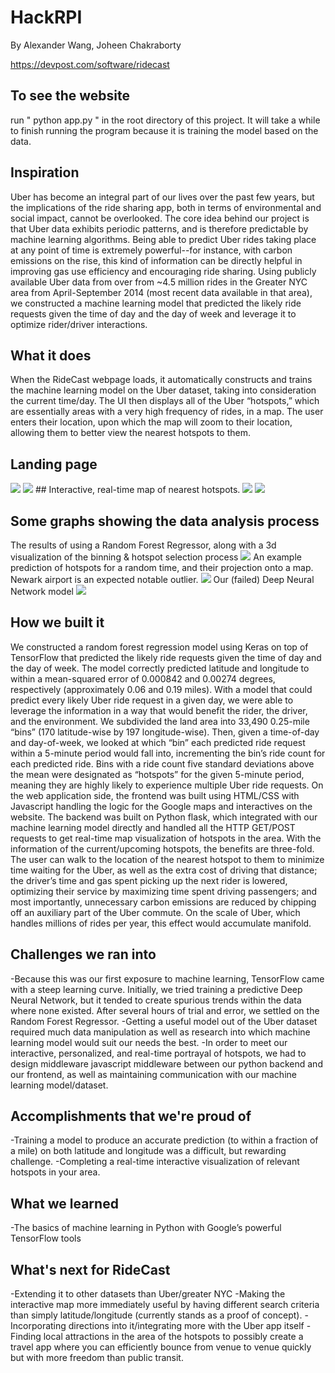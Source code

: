 # HackRPI
By Alexander Wang, Joheen Chakraborty

https://devpost.com/software/ridecast

## To see the website
run " python app.py " in the root directory of this project. It will take a while to finish running the program because it is training the model based on the data.

## Inspiration
Uber has become an integral part of our lives over the past few years, but the implications of the ride sharing app, both in terms of environmental and social impact, cannot be overlooked. The core idea behind our project is that Uber data exhibits periodic patterns, and is therefore predictable by machine learning algorithms. Being able to predict Uber rides taking place at any point of time is extremely powerful--for instance, with carbon emissions on the rise, this kind of information can be directly helpful in improving gas use efficiency and encouraging ride sharing. Using publicly available Uber data from over from ~4.5 million rides in the Greater NYC area from April-September 2014 (most recent data available in that area), we constructed a machine learning model that predicted the likely ride requests given the time of day and the day of week and leverage it to optimize rider/driver interactions.


## What it does
When the RideCast webpage loads, it automatically constructs and trains the machine learning model on the Uber dataset, taking into consideration the current time/day. The UI then displays all of the Uber “hotspots,” which are essentially areas with a very high frequency of rides, in a map. The user enters their location, upon which the map will zoom to their location, allowing them to better view the nearest hotspots to them.

## Landing page
<img src="./img/pic0.png" />
<img src="./img/pic1.png"/>
## Interactive, real-time map of nearest hotspots.
<img src="./img/pic2.png"/>
<img src="./img/pic3.png"/>

## Some graphs showing the data analysis process
The results of using a Random Forest Regressor, along with a 3d visualization of the binning & hotspot selection process
<img src="./graphs1.png"/>
An example prediction of hotspots for a random time, and their projection onto a map. Newark airport is an expected notable outlier.
<img src="./graphs2.png"/>
Our (failed) Deep Neural Network model
<img src="./graphs3.png"/>

## How we built it
We constructed a random forest regression model using Keras on top of TensorFlow that predicted the likely ride requests given the time of day and the day of week. The model correctly predicted latitude and longitude to within a mean-squared error of 0.000842 and 0.00274 degrees, respectively (approximately 0.06 and 0.19 miles).
With a model that could predict every likely Uber ride request in a given day, we were able to leverage the information in a way that would benefit the rider, the driver, and the environment. We subdivided the land area into 33,490 0.25-mile “bins” (170 latitude-wise by 197 longitude-wise). Then, given a time-of-day and day-of-week, we looked at which “bin” each predicted ride request within a 5-minute period would fall into, incrementing the bin’s ride count for each predicted ride. Bins with a ride count five standard deviations above the mean were designated as “hotspots” for the given 5-minute period, meaning they are highly likely to experience multiple Uber ride requests.
On the web application side, the frontend was built using HTML/CSS with Javascript handling the logic for the Google maps and interactives on the website. The backend was built on Python flask, which integrated with our machine learning model directly and handled all the HTTP GET/POST requests to get real-time map visualization of hotspots in the area. 
With the information of the current/upcoming hotspots, the benefits are three-fold. The user can walk to the location of the nearest hotspot to them to minimize time waiting for the Uber, as well as the extra cost of driving that distance; the driver’s time and gas spent picking up the next rider is lowered, optimizing their service by maximizing time spent driving passengers; and most importantly, unnecessary carbon emissions are reduced by chipping off an auxiliary part of the Uber commute. On the scale of Uber, which handles millions of rides per year, this effect would accumulate manifold.

## Challenges we ran into
-Because this was our first exposure to machine learning, TensorFlow came with a steep learning curve. Initially, we tried training a predictive Deep Neural Network, but it tended to create spurious trends within the data where none existed. After several hours of trial and error, we settled on the Random Forest Regressor.
-Getting a useful model out of the Uber dataset required much data manipulation as well as research into which machine learning model would suit our needs the best. 
-In order to meet our interactive, personalized, and real-time portrayal of hotspots, we had to design middleware javascript middleware between our python backend and our frontend, as well as maintaining communication with our machine learning model/dataset.

## Accomplishments that we're proud of
-Training a model to produce an accurate prediction (to within a fraction of a mile) on both latitude and longitude was a difficult, but rewarding challenge.
-Completing a real-time interactive visualization of relevant hotspots in your area.

## What we learned
-The basics of machine learning in Python with Google’s powerful TensorFlow tools

## What's next for RideCast
-Extending it to other datasets than Uber/greater NYC
-Making the interactive map more immediately useful by having different search criteria than simply latitude/longitude (currently stands as a proof of concept).
-Incorporating directions into it/integrating more with the Uber app itself
-Finding local attractions in the area of the hotspots to possibly create a travel app where you can efficiently bounce from venue to venue quickly but with more freedom than public transit.

